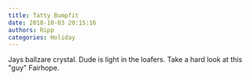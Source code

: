 ```yaml
---
title: Tatty Bumpfit
date: 2018-10-03 20:15:16
authors: Ripp
categories: Holiday
---
```


 Jays ballzare crystal. Dude is light in the loafers. Take a hard look at this "guy" Fairhope.